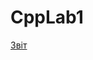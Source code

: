 # CppLab1

[Звіт](https://drive.google.com/file/d/1xnixZa0Mue1A_UT0RybnSdlxdB1_oDe4/view?usp=sharing)
